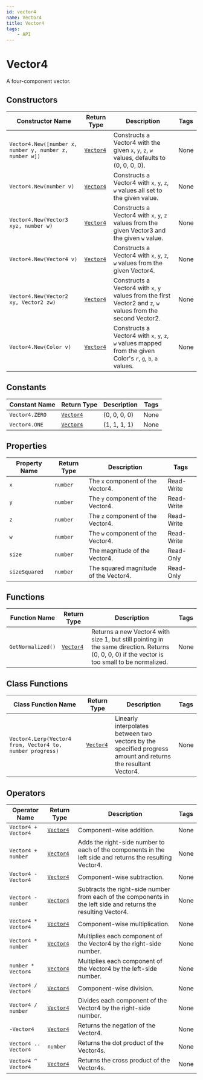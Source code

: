 ```yaml
---
id: vector4
name: Vector4
title: Vector4
tags:
    - API
---
```


# Vector4

A four-component vector.

## Constructors

| Constructor Name | Return Type | Description | Tags |
| ----------- | ----------- | ----------- | ---- |
| `Vector4.New([number x, number y, number z, number w])` | [`Vector4`](vector4.md) | Constructs a Vector4 with the given `x`, `y`, `z`, `w` values, defaults to (0, 0, 0, 0). | None |
| `Vector4.New(number v)` | [`Vector4`](vector4.md) | Constructs a Vector4 with `x`, `y`, `z`, `w` values all set to the given value. | None |
| `Vector4.New(Vector3 xyz, number w)` | [`Vector4`](vector4.md) | Constructs a Vector4 with `x`, `y`, `z` values from the given Vector3 and the given `w` value. | None |
| `Vector4.New(Vector4 v)` | [`Vector4`](vector4.md) | Constructs a Vector4 with `x`, `y`, `z`, `w` values from the given Vector4. | None |
| `Vector4.New(Vector2 xy, Vector2 zw)` | [`Vector4`](vector4.md) | Constructs a Vector4 with `x`, `y` values from the first Vector2 and `z`, `w` values from the second Vector2. | None |
| `Vector4.New(Color v)` | [`Vector4`](vector4.md) | Constructs a Vector4 with `x`, `y`, `z`, `w` values mapped from the given Color's `r`, `g`, `b`, `a` values. | None |

## Constants

| Constant Name | Return Type | Description | Tags |
| ----------- | ----------- | ----------- | ---- |
| `Vector4.ZERO` | [`Vector4`](vector4.md) | (0, 0, 0, 0) | None |
| `Vector4.ONE` | [`Vector4`](vector4.md) | (1, 1, 1, 1) | None |

## Properties

| Property Name | Return Type | Description | Tags |
| -------- | ----------- | ----------- | ---- |
| `x` | `number` | The `x` component of the Vector4. | Read-Write |
| `y` | `number` | The `y` component of the Vector4. | Read-Write |
| `z` | `number` | The `z` component of the Vector4. | Read-Write |
| `w` | `number` | The `w` component of the Vector4. | Read-Write |
| `size` | `number` | The magnitude of the Vector4. | Read-Only |
| `sizeSquared` | `number` | The squared magnitude of the Vector4. | Read-Only |

## Functions

| Function Name | Return Type | Description | Tags |
| -------- | ----------- | ----------- | ---- |
| `GetNormalized()` | [`Vector4`](vector4.md) | Returns a new Vector4 with size 1, but still pointing in the same direction. Returns (0, 0, 0, 0) if the vector is too small to be normalized. | None |

## Class Functions

| Class Function Name | Return Type | Description | Tags |
| -------------- | ----------- | ----------- | ---- |
| `Vector4.Lerp(Vector4 from, Vector4 to, number progress)` | [`Vector4`](vector4.md) | Linearly interpolates between two vectors by the specified progress amount and returns the resultant Vector4. | None |

## Operators

| Operator Name | Return Type | Description | Tags |
| -------- | ----------- | ----------- | ---- |
| `Vector4 + Vector4` | [`Vector4`](vector4.md) | Component-wise addition. | None |
| `Vector4 + number` | [`Vector4`](vector4.md) | Adds the right-side number to each of the components in the left side and returns the resulting Vector4. | None |
| `Vector4 - Vector4` | [`Vector4`](vector4.md) | Component-wise subtraction. | None |
| `Vector4 - number` | [`Vector4`](vector4.md) | Subtracts the right-side number from each of the components in the left side and returns the resulting Vector4. | None |
| `Vector4 * Vector4` | [`Vector4`](vector4.md) | Component-wise multiplication. | None |
| `Vector4 * number` | [`Vector4`](vector4.md) | Multiplies each component of the Vector4 by the right-side number. | None |
| `number * Vector4` | [`Vector4`](vector4.md) | Multiplies each component of the Vector4 by the left-side number. | None |
| `Vector4 / Vector4` | [`Vector4`](vector4.md) | Component-wise division. | None |
| `Vector4 / number` | [`Vector4`](vector4.md) | Divides each component of the Vector4 by the right-side number. | None |
| `-Vector4` | [`Vector4`](vector4.md) | Returns the negation of the Vector4. | None |
| `Vector4 .. Vector4` | `number` | Returns the dot product of the Vector4s. | None |
| `Vector4 ^ Vector4` | [`Vector4`](vector4.md) | Returns the cross product of the Vector4s. | None |
